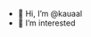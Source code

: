 - 👋 Hi, I’m @kauaal
- 👀 I’m interested
<!---
kauaal/kauaal is a ✨ special ✨ repository because its `README.md` (this file) appears on your GitHub profile.
You can click the Preview link to take a look at your changes.
--->
